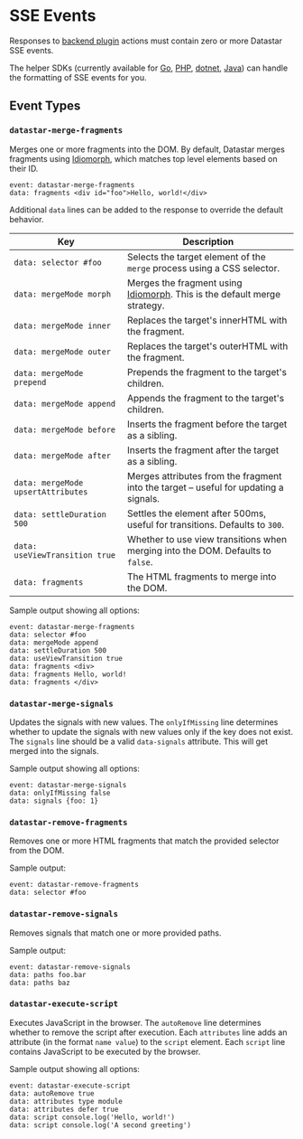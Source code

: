 # SSE Events

Responses to [backend plugin](/reference/action_plugins#backend-plugin) actions must contain zero or more Datastar SSE events.

<div class="alert alert-info">
    <iconify-icon icon="simple-icons:rocket"></iconify-icon>
    <div>
        The helper SDKs (currently available for <a href="https://github.com/starfederation/datastar/tree/main/sdk/go">Go</a>, <a href="https://github.com/starfederation/datastar/tree/main/sdk/php">PHP</a>, <a href="https://github.com/starfederation/datastar/tree/main/sdk/dotnet">dotnet</a>, <a href="https://github.com/starfederation/datastar/tree/main/sdk/java">Java</a>) can handle the formatting of SSE events for you.
    </div>
</div>

## Event Types

### `datastar-merge-fragments`

Merges one or more fragments into the DOM. By default, Datastar merges fragments using [Idiomorph](https://github.com/bigskysoftware/idiomorph), which matches top level elements based on their ID.

```
event: datastar-merge-fragments
data: fragments <div id="foo">Hello, world!</div>
```

Additional `data` lines can be added to the response to override the default behavior.

| Key                                | Description                                                                                                             |
|------------------------------------|-------------------------------------------------------------------------------------------------------------------------|
| `data: selector #foo`              | Selects the target element of the `merge` process using a CSS selector.                                                 |
| `data: mergeMode morph`            | Merges the fragment using [Idiomorph](https://github.com/bigskysoftware/idiomorph). This is the default merge strategy. |
| `data: mergeMode inner`            | Replaces the target's innerHTML with the fragment.                                                                      |
| `data: mergeMode outer`            | Replaces the target's outerHTML with the fragment.                                                                      |
| `data: mergeMode prepend`          | Prepends the fragment to the target's children.                                                                         |
| `data: mergeMode append`           | Appends the fragment to the target's children.                                                                          |
| `data: mergeMode before`           | Inserts the fragment before the target as a sibling.                                                                    |
| `data: mergeMode after`            | Inserts the fragment after the target as a sibling.                                                                     |
| `data: mergeMode upsertAttributes` | Merges attributes from the fragment into the target – useful for updating a signals.                                      |
| `data: settleDuration 500`         | Settles the element after 500ms, useful for transitions. Defaults to `300`.                                             |
| `data: useViewTransition true`     | Whether to use view transitions when merging into the DOM. Defaults to `false`.                                         |
| `data: fragments`                  | The HTML fragments to merge into the DOM.                                                                               |

Sample output showing all options:

```
event: datastar-merge-fragments
data: selector #foo
data: mergeMode append
data: settleDuration 500
data: useViewTransition true
data: fragments <div>
data: fragments Hello, world!
data: fragments </div>
```

### `datastar-merge-signals`

Updates the signals with new values. The `onlyIfMissing` line determines whether to update the signals with new values only if the key does not exist. The `signals` line should be a valid `data-signals` attribute. This will get merged into the signals.

Sample output showing all options:

```
event: datastar-merge-signals
data: onlyIfMissing false
data: signals {foo: 1}
```

### `datastar-remove-fragments`

Removes one or more HTML fragments that match the provided selector from the DOM.

Sample output:

```
event: datastar-remove-fragments
data: selector #foo
```

### `datastar-remove-signals`

Removes signals that match one or more provided paths.

Sample output:

```
event: datastar-remove-signals
data: paths foo.bar
data: paths baz
```

### `datastar-execute-script`

Executes JavaScript in the browser. The `autoRemove` line determines whether to remove the script after execution. Each `attributes` line adds an attribute (in the format `name value`) to the `script` element. Each `script` line contains JavaScript to be executed by the browser.

Sample output showing all options:

```
event: datastar-execute-script
data: autoRemove true
data: attributes type module
data: attributes defer true
data: script console.log('Hello, world!')
data: script console.log('A second greeting')
```